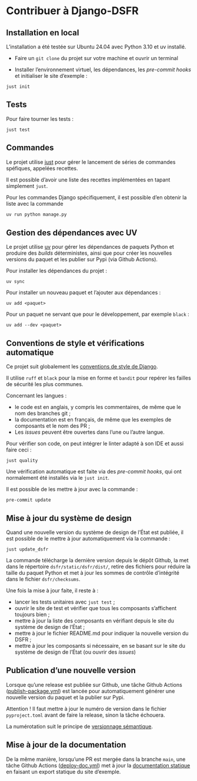 # Contribuer à Django-DSFR

## Installation en local
L’installation a été testée sur Ubuntu 24.04 avec Python 3.10 et uv installé.

- Faire un `git clone` du projet sur votre machine et ouvrir un terminal

- Installer l’environnement virtuel, les dépendances, les *pre-commit hooks* et initialiser le site d’exemple :
```{ .bash }
just init
```

## Tests

Pour faire tourner les tests :

```{ .bash }
just test
```

## Commandes
Le projet utilise [just](https://just.systems/) pour gérer le lancement de séries de commandes spéfiques, appelées recettes.

Il est possible d’avoir une liste des recettes implémentées en tapant simplement `just`.

Pour les commandes Django spécifiquement, il est possible d’en obtenir la liste avec la commande

```sh
uv run python manage.py
```

## Gestion des dépendances avec UV

Le projet utilise [uv](https://docs.astral.sh/uv/) pour gérer les dépendances de paquets Python et produire des *builds* déterministes, ainsi que pour créer les nouvelles versions du paquet et les publier sur Pypi (via Github Actions).

Pour installer les dépendances du projet :

```{ .bash }
uv sync
```

Pour installer un nouveau paquet et l’ajouter aux dépendances :

```{ .bash }
uv add <paquet>
```

Pour un paquet ne servant que pour le développement, par exemple `black` :

```{ .bash }
uv add --dev <paquet>
```

## Conventions de style et vérifications automatique

Ce projet suit globalement les [conventions de style de Django](https://docs.djangoproject.com/en/dev/internals/contributing/writing-code/coding-style/).

Il utilise `ruff` et `black` pour la mise en forme et `bandit` pour repérer les failles de sécurité les plus communes.

Concernant les langues :

- le code est en anglais, y compris les commentaires, de même que le nom des branches git ;
- la documentation est en français, de même que les exemples de composants et le nom des PR ;
- Les *issues* peuvent être ouvertes dans l’une ou l’autre langue.

Pour vérifier son code, on peut intégrer le linter adapté à son IDE et aussi faire ceci :

```{ .bash }
just quality
```

Une vérification automatique est faite via des *pre-commit hooks*, qui ont normalement été installés via le `just init`.

Il est possible de les mettre à jour avec la commande :

```{ .bash }
pre-commit update
```

## Mise à jour du système de design

Quand une nouvelle version du système de design de l’État est publiée, il est possible de le mettre à jour automatiquement via la commande :

```{ .bash }
just update_dsfr
```

La commande télécharge la dernière version depuis le dépôt Github, la met dans le répertoire `dsfr/static/dsfr/dist/`, retire des fichiers pour réduire la taille du paquet Python et met à jour les sommes de contrôle d’intégrité dans le fichier `dsfr/checksums`.

Une fois la mise à jour faite, il reste à :

- lancer les tests unitaires avec `just test` ;
- ouvrir le site de test et vérifier que tous les composants s’affichent toujours bien ;
- mettre à jour la liste des composants en vérifiant depuis le site du système de design de l’État ;
- mettre à jour le fichier README.md pour indiquer la nouvelle version du DSFR ;
- mettre à jour les composants si nécessaire, en se basant sur le site du système de design de l’État (ou ouvrir des *issues*)

## Publication d’une nouvelle version

Lorsque qu’une release est publiée sur Github, une tâche Github Actions ([publish-package.yml](https://github.com/numerique-gouv/django-dsfr/blob/main/.github/workflows/publish-package.yml)) est lancée pour automatiquement générer une nouvelle version du paquet et la publier sur Pypi.

Attention ! Il faut mettre à jour le numéro de version dans le fichier `pyproject.toml` avant de faire la release, sinon la tâche échouera.

La numérotation suit le principe de [versionnage sémantique](https://semver.org/).

## Mise à jour de la documentation

De la même manière, lorsqu’une PR est mergée dans la branche `main`, une tâche Github Actions ([deploy-doc.yml](https://github.com/numerique-gouv/django-dsfr/blob/main/.github/workflows/deploy-doc.yml)) met à jour la [documentation statique](https://numerique-gouv.github.io/django-dsfr/) en faisant un export statique du site d’exemple.
